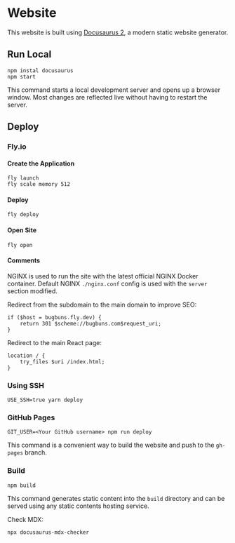 # Website

This website is built using [Docusaurus 2](https://docusaurus.io/), a modern static website generator.

## Run Local

```shell
npm instal docusaurus
npm start
```

This command starts a local development server and opens up a browser window. Most changes are reflected live without having to restart the server.

## Deploy

### Fly.io

#### Create the Application

```shell
fly launch
fly scale memory 512
```

#### Deploy

```shell
fly deploy
```

#### Open Site

```shell
fly open
```

#### Comments

NGINX is used to run the site with the latest official NGINX Docker container. Default NGINX `./nginx.conf` config is used with the `server` section modified.

Redirect from the subdomain to the main domain to improve SEO:

```
if ($host = bugbuns.fly.dev) {
    return 301 $scheme://bugbuns.com$request_uri;
}
```

Redirect to the main React page:

```
location / {
    try_files $uri /index.html;
}
```

### Using SSH

```
USE_SSH=true yarn deploy
```

### GitHub Pages

```shell
GIT_USER=<Your GitHub username> npm run deploy
```

This command is a convenient way to build the website and push to the `gh-pages` branch.

### Build

```shell
npm build
```

This command generates static content into the `build` directory and can be served using any static contents hosting service.

Check MDX:

```shell
npx docusaurus-mdx-checker
```
